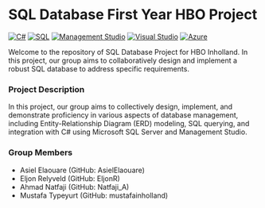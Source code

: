# SQL Database First Year HBO Project
[![C#](https://img.shields.io/badge/Language-C%23-blue?style=for-the-badge&logo=c-sharp&logoColor=white)](https://docs.microsoft.com/en-us/dotnet/csharp/)
[![SQL](https://img.shields.io/badge/Database-SQL-orange?style=for-the-badge&logo=sql&logoColor=white)](https://en.wikipedia.org/wiki/SQL)
[![Management Studio](https://img.shields.io/badge/Microsoft%20Management%20Studio-SSMS-green?style=for-the-badge&logo=microsoft&logoColor=white)](https://docs.microsoft.com/en-us/sql/ssms/sql-server-management-studio-ssms)
[![Visual Studio](https://img.shields.io/badge/IDE-Visual%20Studio-purple?style=for-the-badge&logo=visual-studio&logoColor=white)](https://visualstudio.microsoft.com/)
[![Azure](https://img.shields.io/badge/Microsoft%20Azure-0089D6?style=for-the-badge&logo=microsoft-azure&logoColor=white)](https://azure.microsoft.com/)


Welcome to the repository of SQL Database Project for HBO Inholland. In this project, our group aims to collaboratively design and implement a robust SQL database to address specific requirements.

### Project Description
 In this project, our group aims to collectively design, implement, and demonstrate proficiency in various aspects of database management, including Entity-Relationship Diagram (ERD) modeling, SQL querying, and integration with C# using Microsoft SQL Server and Management Studio.

### Group Members
- Asiel Elaouare (GitHub: AsielElaouare)
-  Eljon Relyveld (GitHub: EljonR)
- Ahmad Natfaji (GitHub: Natfaji_A)
- Mustafa Typeyurt (GitHub: mustafainholland)
